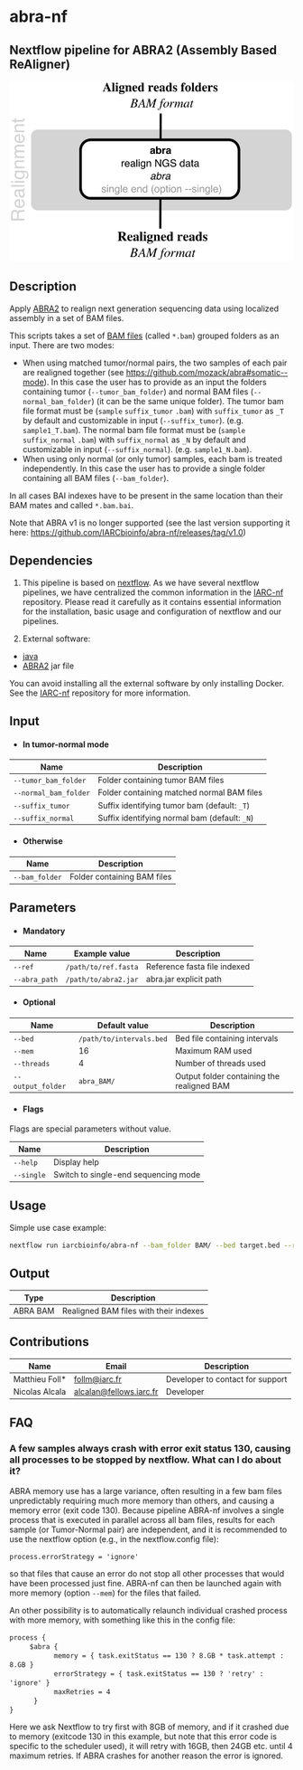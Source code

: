 # abra-nf

## Nextflow pipeline for ABRA2 (Assembly Based ReAligner)

![Workflow representation](abra-nf.png)

## Description

Apply [ABRA2](https://github.com/mozack/abra2) to realign next generation sequencing data using localized assembly in a set of BAM files.

This scripts takes a set of [BAM files](https://samtools.github.io/hts-specs/) (called `*.bam`) grouped folders as an input. There are two modes:
- When using matched tumor/normal pairs, the two samples of each pair are realigned together (see https://github.com/mozack/abra#somatic--mode). In this case the user has to provide as an input the folders containing tumor (`--tumor_bam_folder`) and normal BAM files (`--normal_bam_folder`) (it can be the same unique folder). The tumor bam file format must be (`sample` `suffix_tumor` `.bam`) with `suffix_tumor` as `_T` by default and customizable in input (`--suffix_tumor`). (e.g. `sample1_T.bam`). The normal bam file format must be (`sample` `suffix_normal` `.bam`) with `suffix_normal` as `_N` by default and customizable in input (`--suffix_normal`). (e.g. `sample1_N.bam`).
- When using only normal (or only tumor) samples, each bam is treated independently. In this case the user has to provide a single folder containing all BAM files (`--bam_folder`).

In all cases BAI indexes have to be present in the same location than their BAM mates and called `*.bam.bai`.

Note that ABRA v1 is no longer supported (see the last version supporting it here: https://github.com/IARCbioinfo/abra-nf/releases/tag/v1.0)

## Dependencies

1. This pipeline is based on [nextflow](https://www.nextflow.io). As we have several nextflow pipelines, we have centralized the common information in the [IARC-nf](https://github.com/IARCbioinfo/IARC-nf) repository. Please read it carefully as it contains essential information for the installation, basic usage and configuration of nextflow and our pipelines.

2. External software:
- [java](https://www.java.com/)
- [ABRA2](https://github.com/mozack/abra2) jar file

You can avoid installing all the external software by only installing Docker. See the [IARC-nf](https://github.com/IARCbioinfo/IARC-nf) repository for more information.

## Input

 * #### In tumor-normal mode

| Name      | Description   |
|-----------|---------------|
| `--tumor_bam_folder`    | Folder containing tumor BAM files |
| `--normal_bam_folder`    | Folder containing matched normal BAM files |
| `--suffix_tumor` | Suffix identifying tumor bam (default: `_T`) |
| `--suffix_normal` | Suffix identifying normal bam (default: `_N`) |

 * #### Otherwise

| Name      | Description     |
|-----------|---------------|
| `--bam_folder`    | Folder containing BAM files |

## Parameters

  * #### Mandatory

| Name      | Example value | Description     |
|-----------|---------------|-----------------|
| `--ref`    | `/path/to/ref.fasta` |  Reference fasta file indexed |
| `--abra_path`    |    `/path/to/abra2.jar` | abra.jar explicit path |

  * #### Optional

| Name      | Default value | Description     |
|-----------|---------------|-----------------|
| `--bed`    |  `/path/to/intervals.bed`  | Bed file containing intervals |
| `--mem`    |  16  | Maximum RAM used |
| `--threads`    |  4  | Number of threads used |
| `--output_folder`    |  `abra_BAM/`  | Output folder containing the realigned BAM |

  * #### Flags

Flags are special parameters without value.

| Name      | Description     |
|-----------|-----------------|
| `--help`    | Display help |
| `--single`    |  Switch to single-end sequencing mode |

## Usage

Simple use case example:
```bash
nextflow run iarcbioinfo/abra-nf --bam_folder BAM/ --bed target.bed --ref ref.fasta --abra_path /path/to/abra.jar
```

## Output
  | Type      | Description     |
  |-----------|---------------|
  | ABRA BAM    | Realigned BAM files with their indexes |

## Contributions

  | Name      | Email | Description     |
  |-----------|---------------|-----------------|
  | Matthieu Foll*    | follm@iarc.fr | Developer to contact for support |
  | Nicolas Alcala    |  alcalan@fellows.iarc.fr | Developer |
  
## FAQ

### A few samples always crash with error exit status 130, causing all processes to be stopped by nextflow. What can I do about it?
ABRA memory use has a large variance, often resulting in a few bam files unpredictably requiring much more memory than others, and causing a memory error (exit code 130). Because pipeline ABRA-nf involves a single process that is executed in parallel across all bam files, results for each sample (or Tumor-Normal pair) are independent, and it is recommended to use the nextflow option (e.g., in the nextflow.config file):
```
process.errorStrategy = 'ignore'
```
so that files that cause an error do not stop all other processes that would have been processed just fine. ABRA-nf can then be launched again with more memory (option `--mem`) for the files that failed.  

An other possibility is to automatically relaunch individual crashed process with more memory, with something like this in the config file:
```
process {
     $abra {
           memory = { task.exitStatus == 130 ? 8.GB * task.attempt : 8.GB }
           errorStrategy = { task.exitStatus == 130 ? 'retry' : 'ignore' }
           maxRetries = 4
      }
}
```
Here we ask Nextflow to try first with 8GB of memory, and if it crashed due to memory (exitcode 130 in this example, but note that this error code is specific to the scheduler used), it will retry with 16GB, then 24GB etc. until 4 maximum retries. If ABRA crashes for another reason the error is ignored.  
